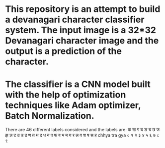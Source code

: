 # This repository is an attempt to build a devanagari character classifier system. The input image is a 32*32 Devanagari character image and the output is a prediction of the character. 
# The classifier is a CNN model built with the help of optimization techniques like Adam optimizer, Batch Normalization.

There are 46 different labels considered and the labels are:
क ख ग घ ङ च छ ज झ ञ ट ठ ड ढ ण त थ द ध न प फ ब भ म य र ल व श ष स ह chhya tra gya ० १ २ ३ ४ ५ ६ ७ ८ ९
